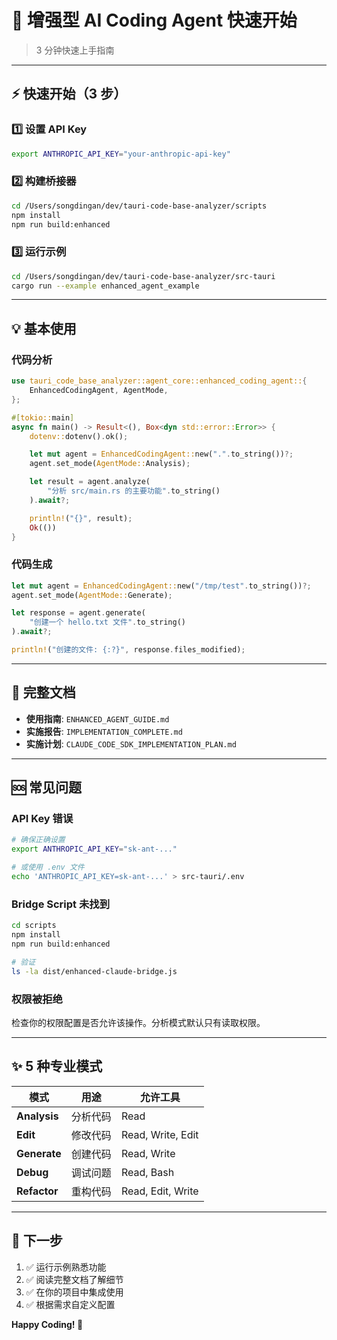 # 🚀 增强型 AI Coding Agent 快速开始

> 3 分钟快速上手指南

---

## ⚡ 快速开始（3 步）

### 1️⃣ **设置 API Key**

```bash
export ANTHROPIC_API_KEY="your-anthropic-api-key"
```

### 2️⃣ **构建桥接器**

```bash
cd /Users/songdingan/dev/tauri-code-base-analyzer/scripts
npm install
npm run build:enhanced
```

### 3️⃣ **运行示例**

```bash
cd /Users/songdingan/dev/tauri-code-base-analyzer/src-tauri
cargo run --example enhanced_agent_example
```

---

## 💡 基本使用

### 代码分析

```rust
use tauri_code_base_analyzer::agent_core::enhanced_coding_agent::{
    EnhancedCodingAgent, AgentMode,
};

#[tokio::main]
async fn main() -> Result<(), Box<dyn std::error::Error>> {
    dotenv::dotenv().ok();

    let mut agent = EnhancedCodingAgent::new(".".to_string())?;
    agent.set_mode(AgentMode::Analysis);

    let result = agent.analyze(
        "分析 src/main.rs 的主要功能".to_string()
    ).await?;

    println!("{}", result);
    Ok(())
}
```

### 代码生成

```rust
let mut agent = EnhancedCodingAgent::new("/tmp/test".to_string())?;
agent.set_mode(AgentMode::Generate);

let response = agent.generate(
    "创建一个 hello.txt 文件".to_string()
).await?;

println!("创建的文件: {:?}", response.files_modified);
```

---

## 📖 完整文档

- **使用指南**: `ENHANCED_AGENT_GUIDE.md`
- **实施报告**: `IMPLEMENTATION_COMPLETE.md`
- **实施计划**: `CLAUDE_CODE_SDK_IMPLEMENTATION_PLAN.md`

---

## 🆘 常见问题

### API Key 错误

```bash
# 确保正确设置
export ANTHROPIC_API_KEY="sk-ant-..."

# 或使用 .env 文件
echo 'ANTHROPIC_API_KEY=sk-ant-...' > src-tauri/.env
```

### Bridge Script 未找到

```bash
cd scripts
npm install
npm run build:enhanced

# 验证
ls -la dist/enhanced-claude-bridge.js
```

### 权限被拒绝

检查你的权限配置是否允许该操作。分析模式默认只有读取权限。

---

## ✨ 5 种专业模式

| 模式         | 用途     | 允许工具          |
| ------------ | -------- | ----------------- |
| **Analysis** | 分析代码 | Read              |
| **Edit**     | 修改代码 | Read, Write, Edit |
| **Generate** | 创建代码 | Read, Write       |
| **Debug**    | 调试问题 | Read, Bash        |
| **Refactor** | 重构代码 | Read, Edit, Write |

---

## 🎯 下一步

1. ✅ 运行示例熟悉功能
2. ✅ 阅读完整文档了解细节
3. ✅ 在你的项目中集成使用
4. ✅ 根据需求自定义配置

**Happy Coding! 🚀**
